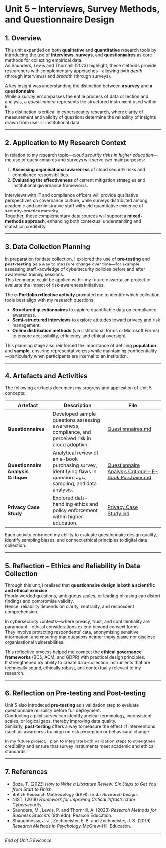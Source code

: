# Unit 5 – Interviews, Survey Methods, and Questionnaire Design

## 1. Overview
This unit expanded on both **qualitative** and **quantitative** research tools by introducing the use of **interviews**, **surveys**, and **questionnaires** as core methods for collecting empirical data.  
As Saunders, Lewis and Thornhill (2023) highlight, these methods provide researchers with complementary approaches—allowing both *depth* (through interviews) and *breadth* (through surveys).  

A key insight was understanding the distinction between **a survey** and **a questionnaire**.  
While a *survey* encompasses the entire process of data collection and analysis, a *questionnaire* represents the structured instrument used within it.  
This distinction is critical in cybersecurity research, where clarity of measurement and validity of questions determine the reliability of insights drawn from user or institutional data.

---

## 2. Application to My Research Context
In relation to my research topic—*cloud security risks in higher education*—the use of questionnaires and surveys will serve two main purposes:
1. **Assessing organisational awareness** of cloud security risks and compliance responsibilities.  
2. **Evaluating the effectiveness** of current mitigation strategies and institutional governance frameworks.  

Interviews with IT and compliance officers will provide qualitative perspectives on governance culture, while surveys distributed among academic and administrative staff will yield quantitative evidence of security-practice maturity.  
Together, these complementary data sources will support a **mixed-methods approach**, enhancing both contextual understanding and statistical credibility.

---

## 3. Data Collection Planning
In preparation for data collection, I explored the use of **pre-testing** and **post-testing** as a way to measure change over time—for example, assessing staff knowledge of cybersecurity policies before and after awareness training sessions.  
This technique could be applied within my future dissertation project to evaluate the impact of risk-awareness initiatives.

The **e-Portfolio reflective activity** prompted me to identify which collection tools best align with my research questions:
- **Structured questionnaires** to capture quantifiable data on compliance awareness.  
- **Semi-structured interviews** to explore attitudes toward privacy and risk management.  
- **Online distribution methods** (via institutional forms or Microsoft Forms) to ensure accessibility, efficiency, and ethical oversight.

This planning stage also reinforced the importance of defining **population** and **sample**, ensuring representativeness while maintaining confidentiality—particularly when participants are internal to an institution.

---

## 4. Artefacts and Activities
The following artefacts document my progress and application of Unit 5 concepts:

| Artefact | Description | File |
|-----------|--------------|------|
| **Questionnaires** | Developed sample questions assessing awareness, compliance, and perceived risk in cloud adoption. | [Questionnaires.md](unit05/Questionnaires.md) |
| **Questionnaire Analysis Critique** | Analytical review of an e-book purchasing survey, identifying flaws in question logic, sampling, and data analysis. | [Questionnaire Analysis Critique – E-Book Purchase.md](unit05/Questionnaire%20Analysis%20Critique%20E-Book%20Purch.md) |
| **Privacy Case Study** | Explored data-handling ethics and policy enforcement within higher education. | [Privacy Case Study.md](unit04/Privcy%20case%20study%20.md) |

Each activity enhanced my ability to evaluate questionnaire design quality, identify sampling biases, and connect ethical principles to digital data collection.

---

## 5. Reflection – Ethics and Reliability in Data Collection
Through this unit, I realised that **questionnaire design is both a scientific and ethical exercise**.  
Poorly worded questions, ambiguous scales, or leading phrasing can distort findings and compromise validity.  
Hence, reliability depends on clarity, neutrality, and respondent comprehension.

In cybersecurity contexts—where privacy, trust, and confidentiality are paramount—ethical considerations extend beyond consent forms.  
They involve protecting respondents’ data, anonymising sensitive information, and ensuring that questions neither imply blame nor disclose organisational vulnerabilities.

This reflective process helped me connect the **ethical governance frameworks** (BCS, ACM, and GDPR) with practical design principles.  
It strengthened my ability to create data-collection instruments that are technically sound, ethically robust, and contextually relevant to my research.

---

## 6. Reflection on Pre-testing and Post-testing
Unit 5 also introduced **pre-testing** as a validation step to evaluate questionnaire reliability before full deployment.  
Conducting a pilot survey can identify unclear terminology, inconsistent scales, or logical gaps, thereby improving data quality.  
Similarly, **post-testing** offers a way to measure the effect of interventions (such as awareness training) on risk perception or behavioural change.  

In my future project, I plan to integrate both validation steps to strengthen credibility and ensure that survey instruments meet academic and ethical standards.

---

## 7. References
- Boza, T. (2022) *How to Write a Literature Review: Six Steps to Get You from Start to Finish.*  
- British Research Methodology (BRM). (n.d.) *Research Design.*  
- NIST. (2018) *Framework for Improving Critical Infrastructure Cybersecurity.*  
- Saunders, M., Lewis, P. and Thornhill, A. (2023) *Research Methods for Business Students* (9th edn). Pearson Education.  
- Shaughnessy, J. J., Zechmeister, E. B. and Zechmeister, J. S. (2019) *Research Methods in Psychology.* McGraw-Hill Education.  

---

*End of Unit 5 Evidence*
